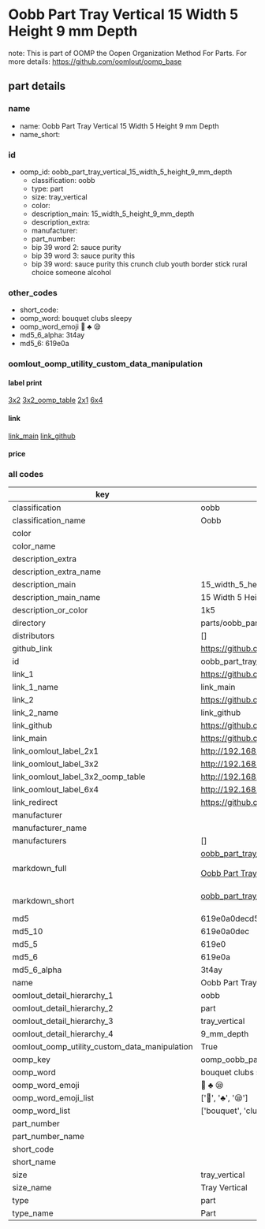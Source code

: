 # Oobb Part Tray Vertical 15 Width 5 Height 9 mm Depth  

note: This is part of OOMP the Oopen Organization Method For Parts. For more details: https://github.com/oomlout/oomp_base

##  part details
  







### name
* name: Oobb Part Tray Vertical 15 Width 5 Height 9 mm Depth
* name_short: 
### id
* oomp_id: oobb_part_tray_vertical_15_width_5_height_9_mm_depth
  * classification: oobb
  * type: part
  * size: tray_vertical
  * color: 
  * description_main: 15_width_5_height_9_mm_depth
  * description_extra: 
  * manufacturer: 
  * part_number: 
  * bip 39 word 2: sauce purity
  * bip 39 word 3: sauce purity this
  * bip 39 word: sauce purity this crunch club youth border stick rural choice someone alcohol

### other_codes
* short_code: 
* oomp_word: bouquet clubs sleepy
* oomp_word_emoji :bouquet: :clubs: :sleepy:
* md5_6_alpha: 3t4ay
* md5_6: 619e0a






### oomlout_oomp_utility_custom_data_manipulation
#### label print
[3x2](http://192.168.1.245:1112/?label=oomp%203t4ay)
[3x2_oomp_table](http://192.168.1.108:1112/?label=oomp%203t4ay)
[2x1](http://192.168.1.242:1112/?label=oomp%203t4ay)
[6x4](http://192.168.1.55:1112/?label=oomp%203t4ay)    

#### link

[link_main](https://github.com/oomlout/oomlout_oomp_version_1_messy/tree/main/parts/oobb_part_tray_vertical_15_width_5_height_9_mm_depth) [link_github](https://github.com/oomlout/oomlout_oomp_version_1_messy/tree/main/parts/oobb_part_tray_vertical_15_width_5_height_9_mm_depth)                             

#### price







### all codes 
| key | value |  
| --- | --- |  
| classification | oobb |  
| classification_name | Oobb |  
| color |  |  
| color_name |  |  
| description_extra |  |  
| description_extra_name |  |  
| description_main | 15_width_5_height_9_mm_depth |  
| description_main_name | 15 Width 5 Height 9 mm Depth |  
| description_or_color | 1k5 |  
| directory | parts/oobb_part_tray_vertical_15_width_5_height_9_mm_depth |  
| distributors | [] |  
| github_link | https://github.com/oomlout/oomlout_oomp_part_src/tree/main/parts/oobb_part_tray_vertical_15_width_5_height_9_mm_depth |  
| id | oobb_part_tray_vertical_15_width_5_height_9_mm_depth |  
| link_1 | https://github.com/oomlout/oomlout_oomp_version_1_messy/tree/main/parts/oobb_part_tray_vertical_15_width_5_height_9_mm_depth |  
| link_1_name | link_main |  
| link_2 | https://github.com/oomlout/oomlout_oomp_version_1_messy/tree/main/parts/oobb_part_tray_vertical_15_width_5_height_9_mm_depth |  
| link_2_name | link_github |  
| link_github | https://github.com/oomlout/oomlout_oomp_version_1_messy/tree/main/parts/oobb_part_tray_vertical_15_width_5_height_9_mm_depth |  
| link_main | https://github.com/oomlout/oomlout_oomp_version_1_messy/tree/main/parts/oobb_part_tray_vertical_15_width_5_height_9_mm_depth |  
| link_oomlout_label_2x1 | http://192.168.1.242:1112/?label=oomp%203t4ay |  
| link_oomlout_label_3x2 | http://192.168.1.245:1112/?label=oomp%203t4ay |  
| link_oomlout_label_3x2_oomp_table | http://192.168.1.108:1112/?label=oomp%203t4ay |  
| link_oomlout_label_6x4 | http://192.168.1.55:1112/?label=oomp%203t4ay |  
| link_redirect | https://github.com/oomlout/oomlout_oomp_version_1_messy/tree/main/parts/oobb_part_tray_vertical_15_width_5_height_9_mm_depth |  
| manufacturer |  |  
| manufacturer_name |  |  
| manufacturers | [] |  
| markdown_full | [oobb_part_tray_vertical_15_width_5_height_9_mm_depth](none)<br>[](none)<br>[Oobb Part Tray Vertical 15 Width 5 Height 9 Mm Depth](none)<br><br> |  
| markdown_short | [oobb_part_tray_vertical_15_width_5_height_9_mm_depth](none)<br><br> |  
| md5 | 619e0a0decd5a33bfd96134fc1ab95fc |  
| md5_10 | 619e0a0dec |  
| md5_5 | 619e0 |  
| md5_6 | 619e0a |  
| md5_6_alpha | 3t4ay |  
| name | Oobb Part Tray Vertical 15 Width 5 Height 9 mm Depth |  
| oomlout_detail_hierarchy_1 | oobb |  
| oomlout_detail_hierarchy_2 | part |  
| oomlout_detail_hierarchy_3 | tray_vertical |  
| oomlout_detail_hierarchy_4 | 9_mm_depth |  
| oomlout_oomp_utility_custom_data_manipulation | True |  
| oomp_key | oomp_oobb_part_tray_vertical_15_width_5_height_9_mm_depth |  
| oomp_word | bouquet clubs sleepy |  
| oomp_word_emoji | :bouquet: :clubs: :sleepy: |  
| oomp_word_emoji_list | [':bouquet:', ':clubs:', ':sleepy:'] |  
| oomp_word_list | ['bouquet', 'clubs', 'sleepy'] |  
| part_number |  |  
| part_number_name |  |  
| short_code |  |  
| short_name |  |  
| size | tray_vertical |  
| size_name | Tray Vertical |  
| type | part |  
| type_name | Part |  
